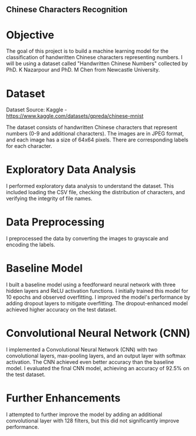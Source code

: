 ## Chinese Characters Recognition

# Objective

The goal of this project is to build a machine learning model for the classification of handwritten Chinese characters representing numbers. I will be using a dataset called "Handwritten Chinese Numbers" collected by PhD. K Nazarpour and PhD. M Chen from Newcastle University.

# Dataset

Dataset Source: Kaggle - https://www.kaggle.com/datasets/gpreda/chinese-mnist

The dataset consists of handwritten Chinese characters that represent numbers (0-9 and additional characters). The images are in JPEG format, and each image has a size of 64x64 pixels. There are corresponding labels for each character.

# Exploratory Data Analysis

I performed exploratory data analysis to understand the dataset. This included loading the CSV file, checking the distribution of characters, and verifying the integrity of file names.

# Data Preprocessing

I preprocessed the data by converting the images to grayscale and encoding the labels.

# Baseline Model

I built a baseline model using a feedforward neural network with three hidden layers and ReLU activation functions. I initially trained this model for 10 epochs and observed overfitting.
I improved the model's performance by adding dropout layers to mitigate overfitting. The dropout-enhanced model achieved higher accuracy on the test dataset.

# Convolutional Neural Network (CNN)

I implemented a Convolutional Neural Network (CNN) with two convolutional layers, max-pooling layers, and an output layer with softmax activation. The CNN achieved even better accuracy than the baseline model.
I evaluated the final CNN model, achieving an accuracy of 92.5% on the test dataset.

# Further Enhancements

I attempted to further improve the model by adding an additional convolutional layer with 128 filters, but this did not significantly improve performance.
